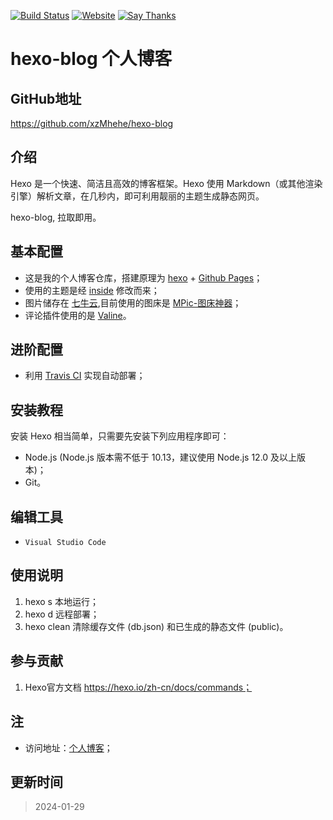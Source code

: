 [![Build Status](https://travis-ci.org/dmego/dmego.github.io.svg?branch=hexo)](https://travis-ci.org/dmego/dmego.github.io)
[![Website](https://img.shields.io/website-up-down-green-red/http/dmego.me.svg)](https://i.codingce.com.cn/)
[![Say Thanks](https://img.shields.io/badge/Say-Thanks!-1EAEDB.svg)](https://i.codingce.com.cn/)


# hexo-blog 个人博客

##  GitHub地址
https://github.com/xzMhehe/hexo-blog

##  介绍
Hexo 是一个快速、简洁且高效的博客框架。Hexo 使用 Markdown（或其他渲染引擎）解析文章，在几秒内，即可利用靓丽的主题生成静态网页。

hexo-blog, 拉取即用。

## 基本配置

- 这是我的个人博客仓库，搭建原理为 [hexo](https://hexo.io/zh-cn/) + [Github Pages](https://pages.github.com/)；
- 使用的主题是经 [inside](https://github.com/ikeq/hexo-theme-inside) 修改而来；
- 图片储存在 [七牛云](https://www.qiniu.com/),目前使用的图床是 [MPic-图床神器](http://mpic.lzhaofu.cn/)；
- 评论插件使用的是 [Valine](https://valine.js.org/)。

## 进阶配置

- 利用 [Travis CI](https://travis-ci.org/) 实现自动部署；

## 安装教程

安装 Hexo 相当简单，只需要先安装下列应用程序即可：
- Node.js (Node.js 版本需不低于 10.13，建议使用 Node.js 12.0 及以上版本)；
- Git。

## 编辑工具

- `Visual Studio Code`

## 使用说明

1.  hexo s 本地运行；
2.  hexo d 远程部署；
3.  hexo clean 清除缓存文件 (db.json) 和已生成的静态文件 (public)。

## 参与贡献

1.  Hexo官方文档 https://hexo.io/zh-cn/docs/commands；

## 注
- 访问地址：[个人博客](https://i.codingce.com.cn/)；

## 更新时间

>2024-01-29
